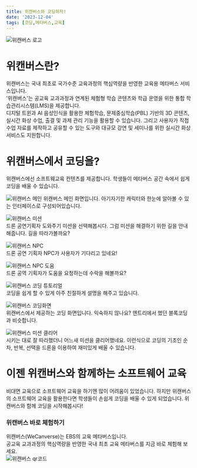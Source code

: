 ```yaml
---
title: 위캔버스와 코딩하자!
date: '2023-12-04'
tags: [코딩,메타버스,교육]
---  
```

![위캔버스 로고](https://www.wecanverse.co.kr/og_image.png)   
# 위캔버스란?   
위캔버스는 국내 최초로 국가수준 교육과정의 핵심역량을 반영한 교육용 메타버스 서비스입니다.   
'위캔버스'는 공교육 교과과정과 연계된 체험형 학습 콘텐츠와 학급 운영을 위한 통합 학습관리시스템(LMS)을 제공합니다.   
디지털 트윈과 AI 음성인식을 활용한 체험학습, 문제중심학습(PBL) 기반의 3D 콘텐츠, 실시간 화상 수업, 출결 및 과제 관리 기능을 활용할 수 있습니다. 그리고 사용자가 직접 수업 자료를 제작하고 공유할 수 있는 도구와 대규모 강연 및 세미나를 위한 실시간 화상 서비스도 지원합니다.   

# 위캔버스에서 코딩을?   
위캔버스에선 소프트웨교육 컨텐츠를 제공합니다. 학생들이 메타버스 공간 속에서 쉽게 코딩을 배울 수 있습니다.   

![위캔버스 메인](/images/posts/18-1.jpg)
위캔버스 메인 화면입니다. 아기자기한 캐릭터와 한눈에 알아볼 수 있는 인터페이스로 구성되어있습니다.

![위캔버스 미션](/images/posts/18-2.PNG)     
드론 공연기획자 도와주기 미션을 선택해봅시다. 그럼 미션을 해결하기 위한 길을 안내해줍니다. 길을 따라가볼까요?   

![위캔버스 NPC](/images/posts/18-3.jpg)   
드론 공연 기획자 NPC가 사용자가 기다리고 있네요!   

![위캔버스 NPC 도움](/images/posts/18-4.PNG)   
드론 공역 기획자가 도움을 요청하는데 수락을 해볼까요?   

![위캔버스 코딩 튜토리얼](/images/posts/18-5.PNG)   
코딩을 쉽게 할 수 있게 아주 친절하게 설명을 해주고 있습니다.   

![위캔버스 코딩화면](/images/posts/18-6.PNG)   
위캔버스에서 제공하는 코딩 화면입니다. 익숙하지 않나요? 엔트리에서 했던 블록코딩과 비슷합니다.   

![위캔버스 미션 클리어](/images/posts/18-7.PNG)   
시키는 대로 잘 따라했더니 어느새 미션을 클리어했네요. 이런식으로 코딩의 기초인 순차, 반복, 선택을 드론을 이용하여 재미있게 배울 수 있습니다.   

# 이젠 위캔버스와 함께하는 소프트웨어 교육   
비대면 교육으로 소프트웨어 교육을 하기엔 많이 어려움이 있었습니다. 하지만 위캔버스의 소프트웨어 교육을 활용한다면 학생들이 손쉽게 코딩을 배울 수 있게 되었습니다. 위캔버스와 함께 코딩을 시작해봅시다!   

### 위캔버스 바로 체험하기
위캔버스(WeCanverse)는 EBS의 교육 메타버스입니다.    
공교육 교과과정의 핵심역량을 반영한 국내 최초 교육 메타버스를 지금 바로 체험해 보세요.   
![위캔버스 qr코드](/images/posts/18-8.jpg)




